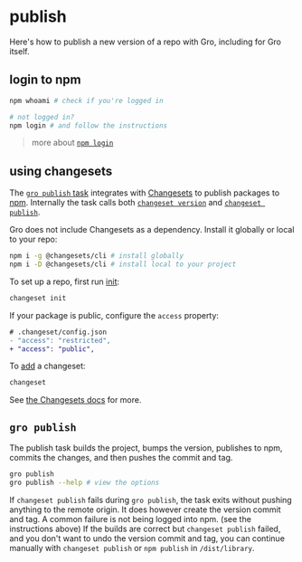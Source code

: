 # publish

Here's how to publish a new version of a repo with Gro, including for Gro itself.

## login to npm

```bash
npm whoami # check if you're logged in

# not logged in?
npm login # and follow the instructions
```

> more about [`npm login`](https://docs.npmjs.com/cli/v6/commands/npm-adduser)

## using changesets

The [`gro publish` task](https://github.com/feltjs/gro/blob/main/src/publish.task.ts)
integrates with [Changesets](https://github.com/changesets/changesets)
to publish packages to [npm](https://npmjs.com/). Internally the task calls both
[`changeset version`](https://github.com/changesets/changesets/blob/main/packages/cli/README.md#version)
and
[`changeset publish`](https://github.com/changesets/changesets/blob/main/packages/cli/README.md#publish).

Gro does not include Changesets as a dependency.
Install it globally or local to your repo:

```bash
npm i -g @changesets/cli # install globally
npm i -D @changesets/cli # install local to your project
```

To set up a repo, first run
[init](https://github.com/changesets/changesets/blob/main/packages/cli/README.md#init):

```bash
changeset init
```

If your package is public, configure the `access` property:

```diff
# .changeset/config.json
- "access": "restricted",
+ "access": "public",
```

To [add](https://github.com/changesets/changesets/blob/main/packages/cli/README.md#add) a changeset:

```bash
changeset
```

See [the Changesets docs](https://github.com/changesets/changesets) for more.

## `gro publish`

The publish task builds the project, bumps the version, publishes to npm,
commits the changes, and then pushes the commit and tag.

```bash
gro publish
gro publish --help # view the options
```

If `changeset publish` fails during `gro publish`,
the task exits without pushing anything to the remote origin.
It does however create the version commit and tag.
A common failure is not being logged into npm. (see the instructions above)
If the builds are correct but `changeset publish` failed,
and you don't want to undo the version commit and tag,
you can continue manually with `changeset publish` or `npm publish` in `/dist/library`.
